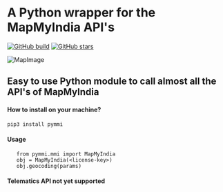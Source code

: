# A Python wrapper for the MapMyIndia API's

[![GitHub build](https://img.shields.io/badge/build-passing-brightgreen.svg)](https://github.com/rshrc/pymmi/)
[![GitHub stars](https://img.shields.io/badge/stars-0-green.svg?style=social&label=Stars)](https://github.com/rshrc/pymmi/)

![MapImage](https://i.imgur.com/8CktxXM.png)


## Easy to use Python module to call almost all the API's of MapMyIndia

#### How to install on your machine?
```pip3 install pymmi```

#### Usage
```
   from pymmi.mmi import MapMyIndia
   obj = MapMyIndia(<license-key>)
   obj.geocoding(params)
```

#### Telematics API not yet supported

